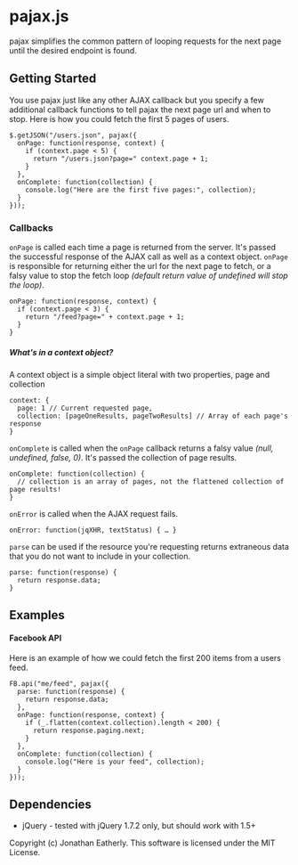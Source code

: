 pajax.js
========
pajax simplifies the common pattern of looping requests for the next page until the desired endpoint is found.

## Getting Started
You use pajax just like any other AJAX callback but you specify a few additional callback functions to tell pajax the next page url and when to stop. Here is how you could fetch the first 5 pages of users.

	$.getJSON("/users.json", pajax({
	  onPage: function(response, context) {
		if (context.page < 5) {
		  return "/users.json?page=" context.page + 1;
		}
	  },
	  onComplete: function(collection) {
		console.log("Here are the first five pages:", collection);
	  }
	}));

### Callbacks

`onPage` is called each time a page is returned from the server. It's passed the successful response of the AJAX call as well as a context object. `onPage` is responsible for returning either the url for the next page to fetch, or a falsy value to stop the fetch loop *(default return value of undefined will stop the loop)*.

	onPage: function(response, context) {
	  if (context.page < 3) {
		return "/feed?page=" + context.page + 1;
	  }
	}

##### What's in a context object?
A context object is a simple object literal with two properties, page and collection

	context: {
	  page: 1 // Current requested page,
	  collection: [pageOneResults, pageTwoResults] // Array of each page's response
	}

`onComplete` is called when the `onPage` callback returns a falsy value *(null, undefined, false, 0)*. It's passed the collection of page results.

	onComplete: function(collection) {
	  // collection is an array of pages, not the flattened collection of page results!
	}

`onError` is called when the AJAX request fails.

	onError: function(jqXHR, textStatus) { … }

`parse` can be used if the resource you're requesting returns extraneous data that you do not want to include in your collection.

	parse: function(response) {
	  return response.data;
	}

## Examples

#### Facebook API
Here is an example of how we could fetch the first 200 items from a users feed.

	FB.api("me/feed", pajax({
	  parse: function(response) {
        return response.data;
	  },
	  onPage: function(response, context) {
		if (_.flatten(context.collection).length < 200) {
		  return response.paging.next;
		}
	  },
	  onComplete: function(collection) {
		console.log("Here is your feed", collection);
	  }
	}));
	
## Dependencies

* jQuery - tested with jQuery 1.7.2 only, but should work with 1.5+


Copyright (c) Jonathan Eatherly. This software is licensed under the MIT License.

